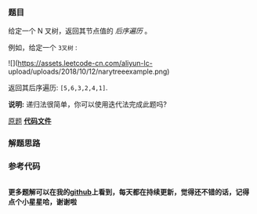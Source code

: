 ### 题目
给定一个 N 叉树，返回其节点值的 _后序遍历_ 。

例如，给定一个 `3叉树` :



![](https://assets.leetcode-cn.com/aliyun-lc-
upload/uploads/2018/10/12/narytreeexample.png)



返回其后序遍历: `[5,6,3,2,4,1]`.



**说明:**  递归法很简单，你可以使用迭代法完成此题吗?

[原题](https://leetcode-cn.com/problems/n-ary-tree-postorder-traversal/)    **[代码文件]()**


### 解题思路




### 参考代码

```go


```




**更多题解可以在我的[github](https://github.com/LZH139/leetcode_Go)上看到，每天都在持续更新，觉得还不错的话，记得点个小星星哈，谢谢啦**
